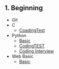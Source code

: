 ## 1. Beginning

- Git
- C
  - [CoadingTest](https://github.com/ChanYoung-dev/programmers-Algorithm "코딩테스트")
- Python
  - [Basic](https://github.com/ChanYoung-dev/pythonBasic "기초문법")
  - [CodingTEST](https://github.com/ChanYoung-dev/pythonBasic/blob/master/HelloWorld/2.%20CodingTEST/README.md "codingTEST")
  - [Coding Interview](https://github.com/ChanYoung-dev/python/blob/master/HelloWorld/3.%20Coding%20Interview/README.md "코딩인터뷰")
- Web Basic
  - [Basic](https://github.com/ChanYoung-dev/FrontendBasic/blob/master/1.%20Basic/README.md "웹기초")


